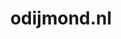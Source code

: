 ---
layout: post
title:  "odijmond.nl"
internal_url:  "/dutchgov/odijmond.nl.html"
subdomains_count: 6
all_subdomains_count: 11
urls_count: 5
ssl_rank: 0
http_rank: 68.8
url_link: /data/odijmond.nl/urls.txt
all_subdomains_link: /data/odijmond.nl/all_subdomains.txt
subdomains_link: /data/odijmond.nl/subdomains.txt
categories: dutchgov
---